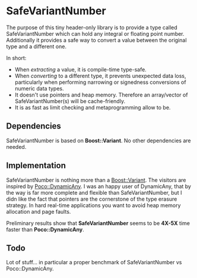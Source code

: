 # SafeVariantNumber
The purpose of this tiny header-only library is to provide a type called SafeVariantNumber which can hold any integral or floating point number.
Additionally it provides a safe way to convert a value between the original type and a different one.

In short:

* When _extracting_ a value, it is compile-time type-safe. 
* When _converting_ to a different type, it prevents unexpected data loss, particularly when performing narrowing or signedness conversions of numeric data types. 
* It doesn't use pointers and heap memory. Therefore an array/vector of SafeVariantNumber(s) will be cache-friendly.
* It is as fast as limit checking and metaprogramming allow to be.

## Dependencies
SafeVariantNumber is based on __Boost::Variant__. No other dependencies are needed.

## Implementation 
SafeVariantNumber is nothing more than a [Boost::Variant](http://www.boost.org/doc/libs/1_59_0/doc/html/variant.html). The visitors are inspired by [Poco::DynamicAny](http://pocoproject.org/docs-1.4.6/Poco.DynamicAny.html).
I was an happy user of DynamicAny, that by the way is far more complete and flexible than SafeVariantNumber, but I didn like the fact that pointers are the cornerstone of the type erasure strategy.
In hard real-time applications you want to avoid heap memory allocation and page faults.

Preliminary results show that __SafeVariantNumber__ seems to be __4X-5X__ time faster than __Poco::DynamicAny__.

## Todo
Lot of stuff... in particular a proper benchmark of SafeVariantNumber vs Poco::DynamicAny.


